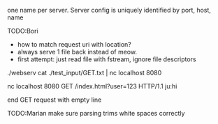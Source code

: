 one name per server. Server config is uniquely identified by port, host, name

TODO:Bori

- how to match request uri with location?
- always serve 1 file back instead of meow.
- first attempt: just read file with fstream, ignore file descriptors

<!-- how to use: -->

./webserv
cat ./test_input/GET.txt | nc localhost 8080

<!-- or line by line: -->

nc localhost 8080
GET /index.html?user=123 HTTP/1.1
ju:hi

end GET request with empty line

TODO:Marian
make sure parsing trims white spaces correctly
